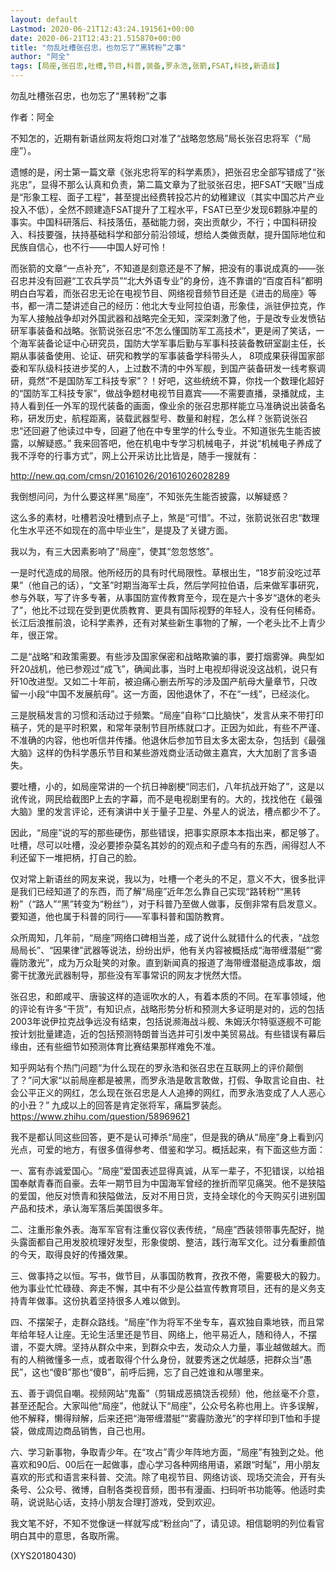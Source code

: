 ```yaml
---
layout: default
Lastmod: 2020-06-21T12:43:24.191561+00:00
date: 2020-06-21T12:43:21.515870+00:00
title: "勿乱吐槽张召忠，也勿忘了“黑转粉”之事"
author: "阿全"
tags: [局座,张召忠,吐槽,节目,科普,装备,罗永浩,张箭,FSAT,科技,新语丝]
---
```


勿乱吐槽张召忠，也勿忘了“黑转粉”之事

作者：阿全

不知怎的，近期有新语丝网友将炮口对准了“战略忽悠局”局长张召忠将军（“局座”）。

遗憾的是，闲士第一篇文章《张兆忠将军的科学素质》，把张召忠全部写错成了“张兆忠”，显得不那么认真和负责，第二篇文章为了批驳张召忠，把FSAT“天眼”当成是“形象工程、面子工程”，甚至提出经费转投芯片的幼稚建议（其实中国芯片产业投入不低），全然不顾建造FSAT提升了工程水平，FSAT已至少发现6颗脉冲星的事实。中国科研落后、科技落伍，基础能力弱，突出贡献少，不行；中国科研投入、科技要强，扶持基础科学和部分前沿领域，想给人类做贡献，提升国际地位和民族自信心，也不行——中国人好可怜！

而张箭的文章“一点补充”，不知道是刻意还是不了解，把没有的事说成真的——张召忠并没有回避“工农兵学员”“北大外语专业”的身份，连不靠谱的“百度百科”都明明白白写着，而张召忠无论在电视节目、网络视音频节目还是《进击的局座》等书，都一清二楚讲述自己的经历：他北大专业阿拉伯语，形象佳，派驻伊拉克，作为军人接触战争却对外国武器和战略完全无知，深深刺激了他，于是改专业发愤钻研军事装备和战略。张箭说张召忠“不怎么懂国防军工高技术”，更是闹了笑话，一个海军装备论证中心研究员，国防大学军事后勤与军事科技装备教研室副主任，长期从事装备使用、论证、研究和教学的军事装备学科带头人， 8项成果获得国家部委和军队级科技进步奖的人，上过数不清的中外军舰，到国产装备研发一线考察调研，竟然“不是国防军工科技专家”？！好吧，这些统统不算，你找一个数理化超好的“国防军工科技专家”，做战争题材电视节目嘉宾——不需要直播，录播就成，主持人看到任一外军的现代装备的画面，像业余的张召忠那样能立马准确说出装备名称，研发历史，航程距离，装载武器型号、数量和射程，怎么样？张箭说张召忠“还回避了他读过中专，回避了他在中专里学的什么专业。不知道张先生能否披露，以解疑惑。” 我来回答吧，他在机电中专学习机械电子，并说“机械电子养成了我不浮夸的行事方式”，网上公开采访比比皆是，随手一搜就有：

http://new.qq.com/cmsn/20161026/20161026028289

我倒想问问，为什么要这样黑“局座”，不知张先生能否披露，以解疑惑？

这么多的素材，吐槽若没吐槽到点子上，煞是“可惜”。不过，张箭说张召忠“数理化生水平还不如现在的高中毕业生”，是提及了关键方面。

我以为，有三大因素影响了“局座”，使其“忽忽悠悠”。

一是时代造成的局限。他所经历的具有时代局限性。草根出生，“18岁前没吃过苹果”（他自己的话），“文革”时期当海军士兵，然后学阿拉伯语，后来做军事研究，参与外联，写了许多专著，从事国防宣传教育至今，现在是六十多岁“退休的老头了”，他比不过现在受到更优质教育、更具有国际视野的年轻人，没有任何稀奇。长江后浪推前浪，论科学素养，还有对某些新生事物的了解，一个老头比不上青少年，很正常。

二是“战略”和政策需要。有些涉及国家保密和战略欺骗的事，要打烟雾弹。典型如歼20战机，他已参观过“成飞”，确闻此事，当时上电视却得说没这战机，说只有歼10改进型。又如二十年前，被迫痛心删去所写的涉及国产航母大量章节，只改留一小段“中国不发展航母”。这一方面，因他退休了，不在“一线”，已经淡化。

三是脱稿发言的习惯和活动过于频繁。“局座”自称“口比脑快”，发言从来不带打印稿子，凭的是平时积累，和常年录制节目所练就口才。正因为如此，有些不严谨、不准确的内容，他也听信并传播。他退休后参加节目太多太密太杂，包括到《最强大脑》这样的伪科学愚乐节目和某些游戏商业活动做主嘉宾，大大加剧了言多语失。

要吐槽，小的，如局座常讲的一个抗日神剧梗“同志们，八年抗战开始了”，这是以讹传讹，网民给截图P上去的字幕，而不是电视剧里有的。大的，找找他在《最强大脑》里的发言评论，还有演讲中关于量子卫星、外星人的说法，槽点都少不了。

因此，“局座”说的写的那些硬伤，那些错误，把事实原原本本指出来，都足够了。吐槽，尽可以吐槽，没必要掺杂莫名其妙的的观点和子虚乌有的东西，闹得怼人不利还留下一堆把柄，打自己的脸。

仅对常上新语丝的网友来说，我以为，吐槽一个老头的不足，意义不大，很多批评是我们已经知道了的东西，而了解“局座”近年怎么靠自己实现“路转粉”“黑转粉”（“路人”“黑”转变为“粉丝”），对于科普乃至做人做事，反倒非常有启发意义。要知道，他也属于科普的同行——军事科普和国防教育。

众所周知，几年前，“局座”网络口碑相当差，成了说什么就错什么的代表，“战忽局局长”、“因果律”武器等说法，纷纷出炉，他有关内容被概括成“海带缠潜艇”“雾霾防激光”，成为万众耻笑的对象。直到新闻真的报道了海带缠潜艇造成事故，烟雾干扰激光武器制导，那些没有军事常识的网友才恍然大悟。

张召忠，和郎咸平、唐骏这样的造谣吹水的人，有着本质的不同。在军事领域，他的评论有许多“干货”，有知识点，战略形势分析和预测大多证明是对的，远的包括2003年说伊拉克战争远没有结束，包括说濒海战斗舰、朱姆沃尔特驱逐舰不可能按计划批量建造，近的包括预测特朗普当选并可引发中美贸易战。有些错误有幕后缘由，还有些细节如预测体育比赛结果那样难免不准。

知乎网站有个热门问题“为什么现在的罗永浩和张召忠在互联网上的评价颠倒了？”问大家“以前局座都是被黑，而罗永浩是敢言敢做，打假、争取言论自由、社会公平正义的网红，怎么现在张召忠是人人追捧的网红，而罗永浩变成了人人恶心的小丑？” 九成以上的回答是肯定张将军，痛扁罗装彪。https://www.zhihu.com/question/58969621

我不是都认同这些回答，更不是认可捧杀“局座”，但是我的确从“局座”身上看到闪光点，可爱的地方，有很多值得参考、借鉴和学习。概括起来，有下面这些方面：

一、富有赤诚爱国心。“局座”爱国表述显得真诚，从军一辈子，不犯错误，以给祖国奉献青春而自豪。去年一期节目为中国海军曾经的挫折而罕见痛哭。他不是狭隘的爱国，他反对愤青和狭隘做法，反对不用日货，支持全球化的今天购买引进别国产品和技术，承认海军落后美国很多年。

二、注重形象外表。海军军官有注重仪容仪表传统，“局座”西装领带事先配好，抛头露面都自己用发胶梳理好发型，形象俊朗、整洁，践行海军文化。过分看重颜值的今天，取得良好的传播效果。

三、做事持之以恒。写书，做节目，从事国防教育，孜孜不倦，需要极大的毅力。他为事业忙忙碌碌、奔走不懈，其中有不少是公益宣传教育项目，还有的是义务支持青年做事。这份执着坚持很多人难以做到。

四、不摆架子，走群众路线。“局座”作为将军不坐专车，喜欢独自乘地铁，而且常年给年轻人让座。无论生活里还是节目、网络上，他平易近人，随和待人，不摆谱，不耍大牌。坚持从群众中来，到群众中去，发动众人力量，事业越做越大。而有的人稍微懂多一点，或者取得个什么身份，就要秀迷之优越感，把群众当“愚民”，这也“傻B”那也“傻B”，前呼后拥，忘了自己姓谁和从哪里来。

五、善于调侃自嘲。视频网站“鬼畜”（剪辑成恶搞饶舌视频）他，他丝毫不介意，甚至还配合。大家叫他“局座”，他就认下“局座”，公众号名称也用上。许多误解，他不解释，懒得辩解，后来还把“海带缠潜艇”“雾霾防激光”的字样印到T恤和手提袋，做成周边商品销售，自己也用。

六、学习新事物，争取青少年。在“攻占”青少年阵地方面，“局座”有独到之处。他喜欢和90后、00后在一起做事，虚心学习各种网络用语，紧跟“时髦”，用小朋友喜欢的形式和语言来科普、交流。除了电视节目、网络访谈、现场交流会，开有头条号、公众号、微博，自制各类视音频，图书有漫画、扫码听书功能等。他适时卖萌，说说贴心话，支持小朋友合理打游戏，受到欢迎。

我文笔不好，不知不觉像谜一样就写成“粉丝向”了，请见谅。相信聪明的列位看官明白其中的意思，各取所需。

(XYS20180430)

